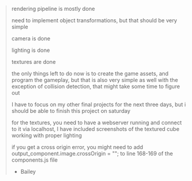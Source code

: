 > rendering pipeline is mostly done
>
> need to implement object transformations, but that should be very simple
>
> camera is done
>
> lighting is done
>
> textures are done
>
> the only things left to do now is to create the game assets, and program the gameplay, but that is also very simple as well with the exception of collision detection, that might take some time to figure out
>
> I have to focus on my other final projects for the next three days, but i should be able to finish this project on saturday
>
> for the textures, you need to have a webserver running and connect to it via localhost, I have included screenshots of the textured cube working with proper lighting
>
> if you get a cross origin error, you might need to add output_component.image.crossOrigin = ""; to line 168-169 of the components.js file
>
> - Bailey